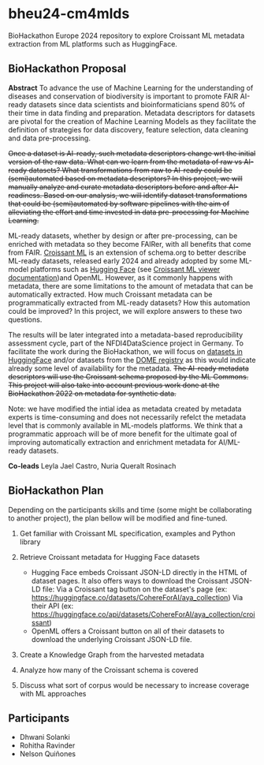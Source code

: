# bheu24-cm4mlds
BioHackathon Europe 2024 repository to explore Croissant ML metadata extraction from ML platforms such as HuggingFace.

## BioHackathon Proposal

__Abstract__
To advance the use of Machine Learning for the understanding of diseases and conservation of biodiversity is important to promote FAIR AI-ready datasets since data scientists and bioinformaticians spend 80% of their time in data finding and preparation. Metadata descriptors for datasets are pivotal for the creation of Machine Learning Models as they facilitate the definition of strategies for data discovery, feature selection, data cleaning and data pre-processing.

~~Once a dataset is AI-ready, such metadata descriptors change wrt the initial version of the raw data. What can we learn from the metadata of raw vs AI-ready datasets? What transformations from raw to AI-ready could be (semi)automated based on metadata descriptors? In this project, we will manually analyze and curate metadata descriptors before and after AI-readiness. Based on our analysis, we will identify dataset transformations that could be (semi)automated by software pipelines with the aim of alleviating the effort and time invested in data pre-processing for Machine Learning.~~

ML-ready datasets, whether by design or after pre-processing, can be enriched with metadata so they become FAIRer, with all benefits that come from FAIR. [Croissant ML](https://research.google/blog/croissant-a-metadata-format-for-ml-ready-datasets/) is an extension of schema.org to better describe ML-ready datasets, released early 2024 and already adopted by some ML-model platforms such as [Hugging Face](https://huggingface.co/) (see [Croissant ML viewer documentation](https://huggingface.co/docs/dataset-viewer/mlcroissant))and OpenML. However, as it commonly happens with metadata, there are some limitations to the amount of metadata that can be automatically extracted. How much Croissant metadata can be programmatically extracted from ML-ready datasets? How this automation could be improved? In this project, we will explore answers to these two questions. 

The results will be later integrated into a metadata-based reproducibility assessment cycle, part of the NFDI4DataScience project in Germany. To facilitate the work during the BioHackathon, we will focus on [datasets in HuggingFace](https://huggingface.co/datasets) and/or datasets from the [DOME registry](https://registry.dome-ml.org/) as this would indicate already some level of availability for the metadata. ~~The AI-ready metadata descriptors will use the Croissant schema proposed by the ML Commons. This project will also take into account previous work done at the BioHackathon 2022 on metadata for synthetic data.~~

Note: we have modified the intial idea as metadata created by metadata experts is time-consuming and does not necessarily refelct the metadata level that is commonly available in ML-models platforms. We think that a programmatic approach will be of more benefit for the ultimate goal of improving automatically extraction and enrichment metadata for AI/ML-ready datasets.

__Co-leads__
Leyla Jael Castro, Nuria Queralt Rosinach

## BioHackathon Plan

Depending on the participants skills and time (some might be collaborating to another project), the plan bellow will be modified and fine-tuned.

1. Get familiar with Croissant ML specification, examples and Python library
2. Retrieve Croissant metadata for Hugging Face datasets
    -  Hugging Face embeds Croissant JSON-LD directly in the HTML of dataset pages. It also offers ways to download the Croissant JSON-LD file:
        Via a Croissant tag button on the dataset's page (ex: https://huggingface.co/datasets/CohereForAI/aya_collection)
        Via their API (ex: https://huggingface.co/api/datasets/CohereForAI/aya_collection/croissant)
    - OpenML offers a Croissant button on all of their datasets to download the underlying Croissant JSON-LD file.
    
3. Create a Knowledge Graph from the harvested metadata
4. Analyze how many of the Croissant schema is covered
5. Discuss what sort of corpus would be necessary to increase coverage with ML approaches

## Participants

- Dhwani Solanki
- Rohitha Ravinder
- Nelson Quiñones


